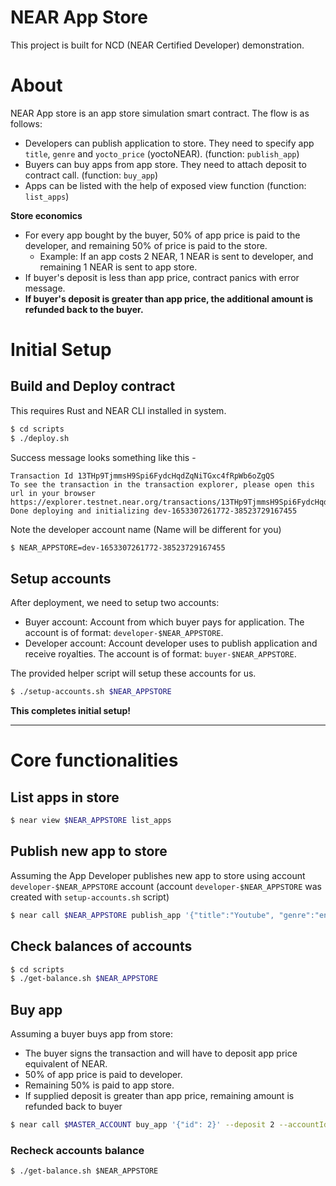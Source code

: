# NEAR App Store

This project is built for NCD (NEAR Certified Developer) demonstration.

# About

NEAR App store is an app store simulation smart contract. The flow is as follows:

- Developers can publish application to store. They need to specify app `title`, `genre` and `yocto_price` (yoctoNEAR). (function: `publish_app`)
- Buyers can buy apps from app store. They need to attach deposit to contract call. (function: `buy_app`)
- Apps can be listed with the help of exposed view function (function: `list_apps`)

**Store economics**

- For every app bought by the buyer, 50% of app price is paid to the developer, and remaining 50% of price is paid to the store.
  - Example: If an app costs 2 NEAR, 1 NEAR is sent to developer, and remaining 1 NEAR is sent to app store.
- If buyer's deposit is less than app price, contract panics with error message.
- **If buyer's deposit is greater than app price, the additional amount is refunded back to the buyer.**

# Initial Setup

## Build and Deploy contract

This requires Rust and NEAR CLI installed in system.

```sh
$ cd scripts
$ ./deploy.sh
```

Success message looks something like this -

```
Transaction Id 13THp9TjmmsH9Spi6FydcHqdZqNiTGxc4fRpWb6oZgQS
To see the transaction in the transaction explorer, please open this url in your browser
https://explorer.testnet.near.org/transactions/13THp9TjmmsH9Spi6FydcHqdZqNiTGxc4fRpWb6oZgQS
Done deploying and initializing dev-1653307261772-38523729167455
```

Note the developer account name (Name will be different for you)

```sh
$ NEAR_APPSTORE=dev-1653307261772-38523729167455
```

## Setup accounts

After deployment, we need to setup two accounts:

- Buyer account: Account from which buyer pays for application. The account is of format: `developer-$NEAR_APPSTORE`.
- Developer account: Account developer uses to publish application and receive royalties. The account is of format: `buyer-$NEAR_APPSTORE`.

The provided helper script will setup these accounts for us.

```sh
$ ./setup-accounts.sh $NEAR_APPSTORE
```

**This completes initial setup!**

---

# Core functionalities

## List apps in store

```sh
$ near view $NEAR_APPSTORE list_apps
```

## Publish new app to store

Assuming the App Developer publishes new app to store using account `developer-$NEAR_APPSTORE` account (account `developer-$NEAR_APPSTORE` was created with `setup-accounts.sh` script)

```sh
$ near call $NEAR_APPSTORE publish_app '{"title":"Youtube", "genre":"entertainment", "yocto_price":"9000000000000000000000000"}' --accountId developer-$NEAR_APPSTORE
```

## Check balances of accounts

```sh
$ cd scripts
$ ./get-balance.sh $NEAR_APPSTORE
```

## Buy app

Assuming a buyer buys app from store:

- The buyer signs the transaction and will have to deposit app price equivalent of NEAR.
- 50% of app price is paid to developer.
- Remaining 50% is paid to app store.
- If supplied deposit is greater than app price, remaining amount is refunded back to buyer

```sh
$ near call $MASTER_ACCOUNT buy_app '{"id": 2}' --deposit 2 --accountId buyer-$MASTER_ACCOUNT
```

### Recheck accounts balance

```
$ ./get-balance.sh $NEAR_APPSTORE
```
